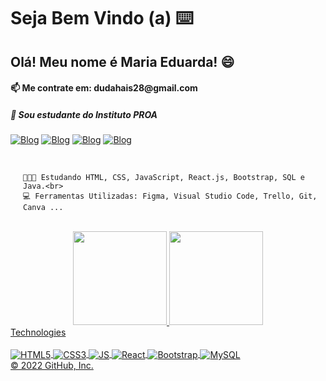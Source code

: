 <h1>Seja Bem Vindo (a) ⌨️</h1>
<h2>Olá! Meu nome é Maria Eduarda! 😄</h2>
<h4>📫 Me contrate em: dudahais28@gmail.com</h4>
<h5>📒 Sou estudante do Instituto PROA</h5>


[![Blog](https://img.shields.io/badge/Discord-7289DA?style=for-the-badge&logo=discord&logoColor=white)]()
[![Blog](https://img.shields.io/badge/Instagram-E4405F?style=for-the-badge&logo=instagram&logoColor=white)](https://github.com/eduardahais)
[![Blog](https://img.shields.io/badge/LinkedIn-0077B5?style=for-the-badge&logo=linkedin&logoColor=white)](https://www.linkedin.com/in/maria-eduarda-hais-eeswaramoorthy-073171232/)
[![Blog](https://img.shields.io/badge/WhatsApp-25D366?style=for-the-badge&logo=whatsapp&logoColor=white)](https://wa.me/message/KUCUZNR7EVFFG1)

<div style="margin-left:20px;">
    <br>
    
    🧑🏻‍🎓 Estudando HTML, CSS, JavaScript, React.js, Bootstrap, SQL e Java.<br>
    💻 Ferramentas Utilizadas: Figma, Visual Studio Code, Trello, Git, Canva ...
</div>
<br>
<div align="center">
  <a href="https://github.com/eduardahais">
  <img height="150em" src="https://github-readme-stats.vercel.app/api?username=eduardahais&show_icons=true&theme=darklogoColor=000000"/>
  <img height="150em" src="https://github-readme-stats.vercel.app/api/top-langs/?username=eduardahais&layout=compact&langs_count=7&theme=dark"/>
</div>
 Technologies

  <div style="display:inline_block"><br>
 <img align="center" src="https://img.shields.io/badge/HTML5-E34F26?style=for-the-badge&logo=html5&logoColor=white" alt="HTML5"/>
 <img align="center" src="https://img.shields.io/badge/CSS3-1572B6?style=for-the-badge&logo=css3&logoColor=white" alt="CSS3"/>
 <img align="center" src="https://img.shields.io/badge/JavaScript-F7DF1E?style=for-the-badge&logo=javascript&logoColor=black" alt="JS"/>
 <img align="center" src="https://img.shields.io/badge/React-20232A?style=for-the-badge&logo=react&logoColor=61DAF" alt="React"/>
 <img align="center" src="https://img.shields.io/badge/Bootstrap-563D7C?style=for-the-badge&logo=bootstrap&logoColor=white" alt="Bootstrap"/>
 <img align="center" src="https://img.shields.io/badge/MySQL-005C84?style=for-the-badge&logo=mysql&logoColor=white" alt="MySQL"/>
 </div>
© 2022 GitHub, Inc.
